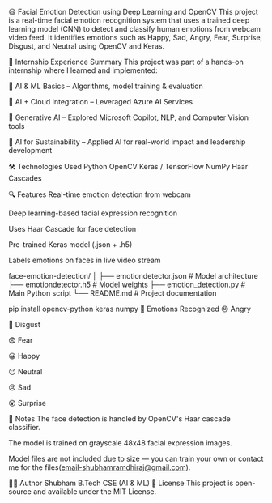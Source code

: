 😃 Facial Emotion Detection using Deep Learning and OpenCV
This project is a real-time facial emotion recognition system that uses a trained deep learning model (CNN) to detect and classify human emotions from webcam video feed. It identifies emotions such as Happy, Sad, Angry, Fear, Surprise, Disgust, and Neutral using OpenCV and Keras.

🧠 Internship Experience Summary
This project was part of a hands-on internship where I learned and implemented:

🔹 AI & ML Basics – Algorithms, model training & evaluation

🔹 AI + Cloud Integration – Leveraged Azure AI Services

🔹 Generative AI – Explored Microsoft Copilot, NLP, and Computer Vision tools

🔹 AI for Sustainability – Applied AI for real-world impact and leadership development

🛠 Technologies Used
Python
OpenCV
Keras / TensorFlow
NumPy
Haar Cascades


🔍 Features
Real-time emotion detection from webcam

Deep learning-based facial expression recognition

Uses Haar Cascade for face detection

Pre-trained Keras model (.json + .h5)

Labels emotions on faces in live video stream

face-emotion-detection/
│
├── emotiondetector.json         # Model architecture
├── emotiondetector.h5           # Model weights
├── emotion_detection.py         # Main Python script
└── README.md                    # Project documentation

pip install opencv-python keras numpy
🧠 Emotions Recognized
😠 Angry

🤢 Disgust

😨 Fear

😀 Happy

😐 Neutral

😢 Sad

😲 Surprise

📌 Notes
The face detection is handled by OpenCV's Haar cascade classifier.

The model is trained on grayscale 48x48 facial expression images.

Model files are not included due to size — you can train your own or contact me for the files(email-shubhamramdhiraj@gmail.com).

🙋‍♂️ Author
Shubham
B.Tech CSE (AI & ML) 
📜 License
This project is open-source and available under the MIT License.
